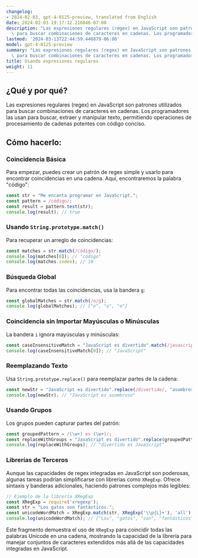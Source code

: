 ```yaml
---
changelog:
- 2024-02-03, gpt-4-0125-preview, translated from English
date: 2024-02-03 19:17:12.216046-07:00
description: "Las expresiones regulares (regex) en JavaScript son patrones utilizados\
  \ para buscar combinaciones de caracteres en cadenas. Los programadores las usan\u2026"
lastmod: '2024-03-13T22:44:59.448879-06:00'
model: gpt-4-0125-preview
summary: "Las expresiones regulares (regex) en JavaScript son patrones utilizados\
  \ para buscar combinaciones de caracteres en cadenas. Los programadores las usan\u2026"
title: Usando expresiones regulares
weight: 11
---
```


## ¿Qué y por qué?

Las expresiones regulares (regex) en JavaScript son patrones utilizados para buscar combinaciones de caracteres en cadenas. Los programadores las usan para buscar, extraer y manipular texto, permitiendo operaciones de procesamiento de cadenas potentes con código conciso.

## Cómo hacerlo:

### Coincidencia Básica

Para empezar, puedes crear un patrón de regex simple y usarlo para encontrar coincidencias en una cadena. Aquí, encontraremos la palabra "código":

```javascript
const str = "Me encanta programar en JavaScript.";
const pattern = /código/;
const result = pattern.test(str);
console.log(result); // true
```

### Usando `String.prototype.match()`

Para recuperar un arreglo de coincidencias:

```javascript
const matches = str.match(/código/);
console.log(matches[0]); // "código"
console.log(matches.index); // 10
```

### Búsqueda Global

Para encontrar todas las coincidencias, usa la bandera `g`:

```javascript
const globalMatches = str.match(/o/g);
console.log(globalMatches); // ["o", "o", "o"]
```

### Coincidencia sin Importar Mayúsculas o Minúsculas

La bandera `i` ignora mayúsculas y minúsculas:

```javascript
const caseInsensitiveMatch = "JavaScript es divertido".match(/javascript/i);
console.log(caseInsensitiveMatch[0]); // "JavaScript"
```

### Reemplazando Texto

Usa `String.prototype.replace()` para reemplazar partes de la cadena:

```javascript
const newStr = "JavaScript es divertido".replace(/divertido/, "asombroso");
console.log(newStr); // "JavaScript es asombroso"
```

### Usando Grupos

Los grupos pueden capturar partes del patrón:

```javascript
const groupedPattern = /(\w+) es (\w+)/;
const replaceWithGroups = "JavaScript es divertido".replace(groupedPattern, "$2 es $1");
console.log(replaceWithGroups); // "divertido es JavaScript"
```

### Librerías de Terceros

Aunque las capacidades de regex integradas en JavaScript son poderosas, algunas tareas podrían simplificarse con librerías como `XRegExp`. Ofrece sintaxis y banderas adicionales, haciendo patrones complejos más legibles:

```javascript
// Ejemplo de la librería XRegExp
const XRegExp = require('xregexp');
const str = "Los gatos son fantásticos.";
const unicodeWordMatch = XRegExp.match(str, XRegExp('\\p{L}+'), 'all');
console.log(unicodeWordMatch); // ["Los", "gatos", "son", "fantásticos"]
```

Este fragmento demuestra el uso de `XRegExp` para coincidir todas las palabras Unicode en una cadena, mostrando la capacidad de la librería para manejar conjuntos de caracteres extendidos más allá de las capacidades integradas en JavaScript.
